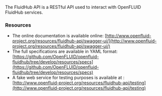 The FluidHub API is a RESTful API used to interact with OpenFLUID FluidHub services.

### Resources

* The online documentation is available online: [http://www.openfluid-project.org/resources/fluidhub-api/swagger-ui/](http://www.openfluid-project.org/resources/fluidhub-api/swagger-ui/)
* The full specifications are available in YAML format: [https://github.com/OpenFLUID/openfluid-fluidhub/tree/develop/resources/specs](https://github.com/OpenFLUID/openfluid-fluidhub/tree/develop/resources/specs)
* A fake web service for testing purposes is available at : [http://www.openfluid-project.org/resources/fluidhub-api/testing](http://www.openfluid-project.org/resources/fluidhub-api/testing)
